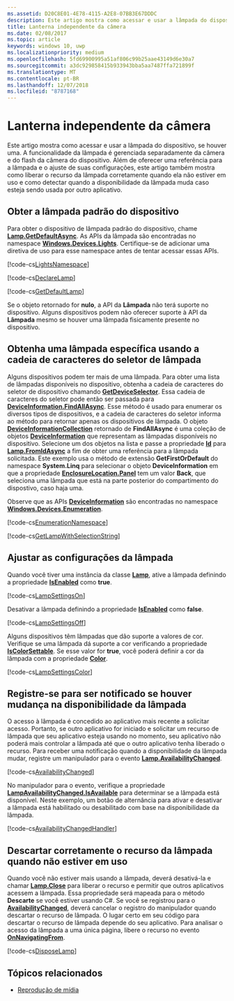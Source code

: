 ```yaml
---
ms.assetid: D20C8E01-4E78-4115-A2E8-07BB3E67DDDC
description: Este artigo mostra como acessar e usar a lâmpada do dispositivo, se houver uma. A funcionalidade da lâmpada é gerenciada separadamente da câmera e do flash da câmera do dispositivo.
title: Lanterna independente da câmera
ms.date: 02/08/2017
ms.topic: article
keywords: windows 10, uwp
ms.localizationpriority: medium
ms.openlocfilehash: 5fd69900995a51af806c99b25aae43149d6e30a7
ms.sourcegitcommit: a3dc929858415b933943bba5aa7487ffa721899f
ms.translationtype: MT
ms.contentlocale: pt-BR
ms.lasthandoff: 12/07/2018
ms.locfileid: "8787168"
---
```

# <a name="camera-independent-flashlight"></a>Lanterna independente da câmera



Este artigo mostra como acessar e usar a lâmpada do dispositivo, se houver uma. A funcionalidade da lâmpada é gerenciada separadamente da câmera e do flash da câmera do dispositivo. Além de oferecer uma referência para a lâmpada e o ajuste de suas configurações, este artigo também mostra como liberar o recurso da lâmpada corretamente quando ela não estiver em uso e como detectar quando a disponibilidade da lâmpada muda caso esteja sendo usada por outro aplicativo.

## <a name="get-the-devices-default-lamp"></a>Obter a lâmpada padrão do dispositivo

Para obter o dispositivo de lâmpada padrão do dispositivo, chame [**Lamp.GetDefaultAsync**](https://msdn.microsoft.com/library/windows/apps/dn894327). As APIs da lâmpada são encontradas no namespace [**Windows.Devices.Lights**](https://msdn.microsoft.com/library/windows/apps/dn894331). Certifique-se de adicionar uma diretiva de uso para esse namespace antes de tentar acessar essas APIs.

[!code-cs[LightsNamespace](./code/Lamp/cs/MainPage.xaml.cs#SnippetLightsNamespace)]


[!code-cs[DeclareLamp](./code/Lamp/cs/MainPage.xaml.cs#SnippetDeclareLamp)]


[!code-cs[GetDefaultLamp](./code/Lamp/cs/MainPage.xaml.cs#SnippetGetDefaultLamp)]

Se o objeto retornado for **nulo**, a API da **Lâmpada** não terá suporte no dispositivo. Alguns dispositivos podem não oferecer suporte à API da **Lâmpada** mesmo se houver uma lâmpada fisicamente presente no dispositivo.

## <a name="get-a-specific-lamp-using-the-lamp-selector-string"></a>Obtenha uma lâmpada específica usando a cadeia de caracteres do seletor de lâmpada

Alguns dispositivos podem ter mais de uma lâmpada. Para obter uma lista de lâmpadas disponíveis no dispositivo, obtenha a cadeia de caracteres do seletor de dispositivo chamando [**GetDeviceSelector**](https://msdn.microsoft.com/library/windows/apps/dn894328). Essa cadeia de caracteres do seletor pode então ser passada para [**DeviceInformation.FindAllAsync**](https://msdn.microsoft.com/library/windows/apps/br225432). Esse método é usado para enumerar os diversos tipos de dispositivos, e a cadeia de caracteres do seletor informa ao método para retornar apenas os dispositivos de lâmpada. O objeto [**DeviceInformationCollection**](https://msdn.microsoft.com/library/windows/apps/br225395) retornado de **FindAllAsync** é uma coleção de objetos [**DeviceInformation**](https://msdn.microsoft.com/library/windows/apps/br225393) que representam as lâmpadas disponíveis no dispositivo. Selecione um dos objetos na lista e passe a propriedade [**Id**](https://msdn.microsoft.com/library/windows/apps/br225437) para [**Lamp.FromIdAsync**](https://msdn.microsoft.com/library/windows/apps/dn894326) a fim de obter uma referência para a lâmpada solicitada. Este exemplo usa o método de extensão **GetFirstOrDefault** do namespace **System.Linq** para selecionar o objeto **DeviceInformation** em que a propriedade [**EnclosureLocation.Panel**](https://msdn.microsoft.com/library/windows/apps/br229906) tem um valor **Back**, que seleciona uma lâmpada que está na parte posterior do compartimento do dispostivo, caso haja uma.

Observe que as APIs [**DeviceInformation**](https://msdn.microsoft.com/library/windows/apps/br225393) são encontradas no namespace [**Windows.Devices.Enumeration**](https://msdn.microsoft.com/library/windows/apps/br225459).

[!code-cs[EnumerationNamespace](./code/Lamp/cs/MainPage.xaml.cs#SnippetEnumerationNamespace)]

[!code-cs[GetLampWithSelectionString](./code/Lamp/cs/MainPage.xaml.cs#SnippetGetLampWithSelectionString)]

## <a name="adjust-lamp-settings"></a>Ajustar as configurações da lâmpada

Quando você tiver uma instância da classe [**Lamp**](https://msdn.microsoft.com/library/windows/apps/dn894310), ative a lâmpada definindo a propriedade [**IsEnabled**](https://msdn.microsoft.com/library/windows/apps/dn894330) como **true**.

[!code-cs[LampSettingsOn](./code/Lamp/cs/MainPage.xaml.cs#SnippetLampSettingsOn)]

Desativar a lâmpada definindo a propriedade [**IsEnabled**](https://msdn.microsoft.com/library/windows/apps/dn894330) como **false**.

[!code-cs[LampSettingsOff](./code/Lamp/cs/MainPage.xaml.cs#SnippetLampSettingsOff)]

Alguns dispositivos têm lâmpadas que dão suporte a valores de cor. Verifique se uma lâmpada dá suporte a cor verificando a propriedade [**IsColorSettable**](https://msdn.microsoft.com/library/windows/apps/dn894329). Se esse valor for **true**, você poderá definir a cor da lâmpada com a propriedade [**Color**](https://msdn.microsoft.com/library/windows/apps/dn894322).

[!code-cs[LampSettingsColor](./code/Lamp/cs/MainPage.xaml.cs#SnippetLampSettingsColor)]

## <a name="register-to-be-notified-if-the-lamp-availability-changes"></a>Registre-se para ser notificado se houver mudança na disponibilidade da lâmpada

O acesso à lâmpada é concedido ao aplicativo mais recente a solicitar acesso. Portanto, se outro aplicativo for iniciado e solicitar um recurso de lâmpada que seu aplicativo esteja usando no momento, seu aplicativo não poderá mais controlar a lâmpada até que o outro aplicativo tenha liberado o recurso. Para receber uma notificação quando a disponibilidade da lâmpada mudar, registre um manipulador para o evento [**Lamp.AvailabilityChanged**](https://msdn.microsoft.com/library/windows/apps/dn894317).

[!code-cs[AvailabilityChanged](./code/Lamp/cs/MainPage.xaml.cs#SnippetAvailabilityChanged)]

No manipulador para o evento, verifique a propriedade [**LampAvailabilityChanged.IsAvailable**](https://msdn.microsoft.com/library/windows/apps/dn894315) para determinar se a lâmpada está disponível. Neste exemplo, um botão de alternância para ativar e desativar a lâmpada está habilitado ou desabilitado com base na disponibilidade da lâmpada.

[!code-cs[AvailabilityChangedHandler](./code/Lamp/cs/MainPage.xaml.cs#SnippetAvailabilityChangedHandler)]

## <a name="properly-dispose-of-the-lamp-resource-when-not-in-use"></a>Descartar corretamente o recurso da lâmpada quando não estiver em uso

Quando você não estiver mais usando a lâmpada, deverá desativá-la e chamar [**Lamp.Close**](https://msdn.microsoft.com/library/windows/apps/dn894320) para liberar o recurso e permitir que outros aplicativos acessem a lâmpada. Essa propriedade será mapeada para o método **Descarte** se você estiver usando C#. Se você se registrou para o [**AvailabilityChanged**](https://msdn.microsoft.com/library/windows/apps/dn894317), deverá cancelar o registro do manipulador quando descartar o recurso de lâmpada. O lugar certo em seu código para descartar o recurso de lâmpada depende do seu aplicativo. Para analisar o acesso da lâmpada a uma única página, libere o recurso no evento [**OnNavigatingFrom**](https://msdn.microsoft.com/library/windows/apps/br227509).

[!code-cs[DisposeLamp](./code/Lamp/cs/MainPage.xaml.cs#SnippetDisposeLamp)]

## <a name="related-topics"></a>Tópicos relacionados
- [Reprodução de mídia](media-playback.md)

 




